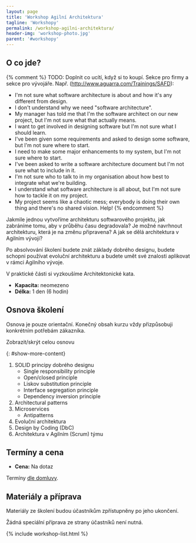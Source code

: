 ```yaml
---
layout: page
title: 'Workshop Agilní Architektura'
tagline: 'Workshopy'
permalink: /workshop-agilni-architektura/
header-img: 'workshop-photo.jpg'
parent: '#workshopy'
---
```


## O co jde?

{% comment %}
TODO: Doplnit co ucítí, když si to koupí. Sekce pro firmy a sekce pro vývojáře.
Např. (http://www.aguarra.com/Trainings/SAFD):

- I'm not sure what software architecture is about and how it's any different from design.
- I don't understand why we need "software architecture".
- My manager has told me that I'm the software architect on our new project, but I'm not sure what that actually means.
- I want to get involved in designing software but I'm not sure what I should learn.
- I've been given some requirements and asked to design some software, but I'm not sure where to start.
- I need to make some major enhancements to my system, but I'm not sure where to start.
- I've been asked to write a software architecture document but I'm not sure what to include in it.
- I'm not sure who to talk to in my organisation about how best to integrate what we're building.
- I understand what software architecture is all about, but I'm not sure how to tackle it on my project.
- My project seems like a chaotic mess; everybody is doing their own thing and there's no shared vision. Help!
{% endcomment %}

Jakmile jednou vytvoříme architekturu softwarového projektu,
jak zabráníme tomu, aby v průběhu času degradovala?
Je možné navrhnout architekturu, která je na změnu připravena?
A jak se dělá architektura v Agilním vývoji?

Po absolvování školení budete znát základy dobrého designu, budete schopni používat evoluční architekturu a budete umět své znalosti aplikovat v rámci Agilního vývoje.

V praktické části si vyzkoušíme Architektonické kata.

- **Kapacita:** neomezeno
- **Délka:** 1 den (6 hodin)

## Osnova školení

Osnova je pouze orientační.
Konečný obsah kurzu vždy přizpůsobuji konkrétním potřebám zákazníka.

<div id="show-more">Zobrazit/skrýt celou osnovu</div>

{: #show-more-content}
1. SOLID principy dobrého designu
   - Single responsibility principle
   - Open/closed principle
   - Liskov substitution principle
   - Interface segregation principle
   - Dependency inversion principle
1. Architectural patterns
1. Microservices
   - Antipatterns
1. Evoluční architektura
1. Design by Coding (DbC)
1. Architektura v Agilním (Scrum) týmu


## Termíny a cena

- **Cena:** Na dotaz

Termíny [dle domluvy](/#kontakt).

## Materiály a příprava

Materiály ze školení budou účastníkům zpřístupněny po jeho ukončení.

Žádná speciální příprava ze strany účastníků není nutná.

{% include workshop-list.html %}
